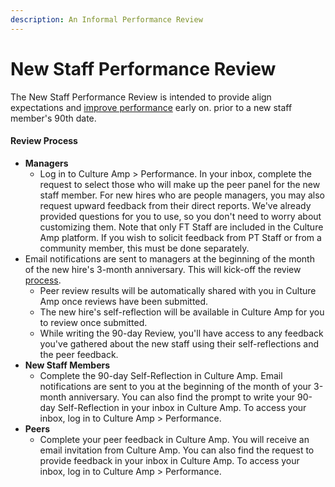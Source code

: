 ```yaml
---
description: An Informal Performance Review
---
```


# New Staff Performance Review

The New Staff Performance Review is intended to provide align expectations and [improve performance](https://handbook.mattermost.com/operations/people/performance-reviews-50#what-is-the-purpose-of-a-performance-review) early on. prior to a new staff member's 90th date. 

#### Review Process 

* **Managers**
  * Log in to Culture Amp > Performance. In your inbox, complete the request to select those who will make up the peer panel for the new staff member. For new hires who are people managers, you may also request upward feedback from their direct reports. We've already provided questions for you to use, so you don't need to worry about customizing them. Note that only FT Staff are included in the Culture Amp platform. If you wish to solicit feedback from PT Staff or from a community member, this must be done separately. 
* Email notifications are sent to managers at the beginning of the month of the new hire's 3-month anniversary. This will kick-off the review [process](https://handbook.mattermost.com/operations/people/performance-reviews-50#how-is-feedback-shared). 
  * Peer review results will be automatically shared with you in Culture Amp once reviews have been submitted. 
  * The new hire's self-reflection will be available in Culture Amp for you to review once submitted. 
  * While writing the 90-day Review, you'll have access to any feedback you've gathered about the new staff using their self-reflections and the peer feedback.  
* **New Staff Members** 
  * Complete the 90-day Self-Reflection in Culture Amp. Email notifications are sent to you at the beginning of the month of your 3-month anniversary. You can also find the prompt to write your 90-day Self-Reflection in your inbox in Culture Amp. To access your inbox, log in to Culture Amp > Performance. 
* **Peers** 
  * Complete your peer feedback in Culture Amp. You will receive an email invitation from Culture Amp. You can also find the request to provide feedback in your inbox in Culture Amp. To access your inbox, log in to Culture Amp > Performance. 

  

